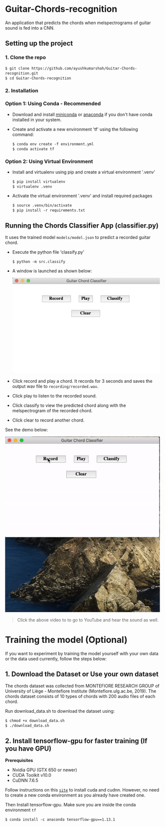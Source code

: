 # Guitar-Chords-recognition
An application that predicts the chords when melspectrograms of guitar sound is fed into a CNN.

## Setting up the project

### 1. Clone the repo

```console
$ git clone https://github.com/ayushkumarshah/Guitar-Chords-recognition.git
$ cd Guitar-Chords-recognition
```

### 2. Installation

### Option 1: Using Conda - Recommended

- Download and install [miniconda](https://docs.conda.io/projects/conda/en/latest/user-guide/install/) or
  [anaconda](https://docs.anaconda.com/anaconda/install/) if you don't have conda installed in your system.

- Create and activate a new environment 'tf' using the following command:

    ```console
    $ conda env create -f environment.yml
    $ conda activate tf
    ```

### Option 2: Using Virtual Environment

- Install and virtualenv using pip and create a virtual environment '.venv'

    ```console
    $ pip install virtualenv
    $ virtualenv .venv
    ```

- Activate the virtual environment '.venv' and install required packages

    ```console
    $ source .venv/bin/activate
    $ pip install -r requirements.txt
    ```

## Running the Chords Classifier App (classifier.py)

It uses the trained model `models/model.json` to predict a recorded guitar chord.

- Execute the python file 'classify.py'

    ```console
    $ python -m src.classify
    ```

- A window is launched as shown below: 

    ![Home Interface](output/images/Interface-home.png)

- Click record and play a chord. It records for 3 seconds and saves the output wav file to `recording/recorded.wav`. 

- Click play to listen to the recorded sound. 

- Click classify to view the predicted chord along with the melspectrogram of the recorded chord.

- Click clear to record another chord.

See the demo below:
    <div align = 'center'>
        <a href = 'https://www.youtube.com/watch?v=DOCVIk9Ocys'>
            <img src = 'output/images/app-demo.gif' alt = 'App demo. Click to go to YouTube!' >
        </a>
    </div>

> Click the above video to to go to YouTube and hear the sound as well.

# Training the model (Optional)

If you want to experiment by training the model yourself with your own data or the data used currently, follow the steps
below:

## 1. Download the Dataset or Use your own dataset

The chords dataset was collected from MONTEFIORE RESEARCH GROUP of University of Liège - Montefiore Institute (Montefiore.ulg.ac.be, 2019). The chords dataset consists of 10 types of chords with 200 audio files of each chord.

Run download_data.sh to download the dataset using:

```console
$ chmod +x download_data.sh
$ ./download_data.sh
```

## 2. Install tensorflow-gpu for faster training (If you have GPU)

**Prerequisites**

- Nvidia GPU (GTX 650 or newer)
- CUDA Toolkit v10.0
- CuDNN 7.6.5

Follow instructions on this
[`site`](https://tensorflow-object-detection-api-tutorial.readthedocs.io/en/latest/install.html#tensorflow-gpu) to install
cuda and cudnn. However, no need to create a new conda environment as you already have created one.

Then Install tensorflow-gpu. Make sure you are inside the conda environment `tf`

```console
$ conda install -c anaconda tensorflow-gpu==1.13.1
```
